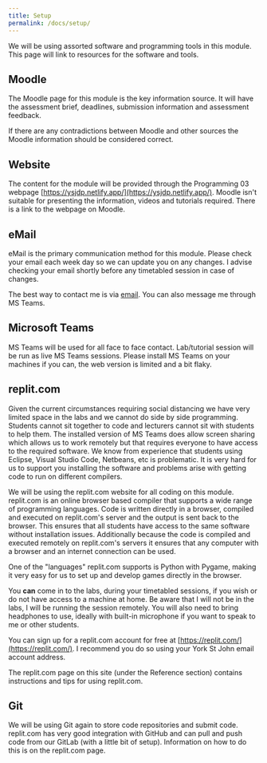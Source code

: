 ```yaml
---
title: Setup
permalink: /docs/setup/
---
```


We will be using assorted software and programming tools in this module. This page will link to resources for the software and tools.  

## Moodle

The Moodle page for this module is the key information source. It will have the assessment brief, deadlines, submission information and assessment feedback.  

If there are any contradictions between Moodle and other sources the Moodle information should be considered correct. 

## Website

The content for the module will be provided through the Programming 03 webpage [https://ysjdp.netlify.app/](https://ysjdp.netlify.app/). Moodle isn't suitable for presenting the information, videos and tutorials required. There is a link to the webpage on Moodle.

## eMail

eMail is the primary communication method for this module. Please check your email each week day so we can update you on any changes. I advise checking your email shortly before any timetabled session in case of changes.  

The best way to contact me is via [email](mailto:a.guest@yorksj.ac.uk). You can also message me through MS Teams.

## Microsoft Teams

MS Teams will be used for all face to face contact. Lab/tutorial session will be run as live MS Teams sessions. Please install MS Teams on your machines if you can, the web version is limited and a bit flaky.  

## replit.com

Given the current circumstances requiring social distancing we have very limited space in the labs and we cannot do side by side programming. Students cannot sit together to code and lecturers cannot sit with students to help them. The installed version of MS Teams does allow screen sharing which allows us to work remotely but that requires everyone to have access to the required software. We know from experience that students using Eclipse, Visual Studio Code, Netbeans, etc is problematic. It is very hard for us to support you installing the software and problems arise with getting code to run on different compilers.

We will be using the replit.com website for all coding on this module. replit.com is an online browser based compiler that supports a wide range of programming languages. Code is written directly in a browser, compiled and executed on replit.com's server and the output is sent back to the browser. This ensures that all students have access to the same software without installation issues. Additionally because the code is compiled and executed remotely on replit.com's servers it ensures that any computer with a browser and an internet connection can be used.  

One of the "languages" replit.com supports is Python with Pygame, making it very easy for us to set up and develop games directly in the browser.

You **can** come in to the labs, during your timetabled sessions, if you wish or do not have access to a machine at home. Be aware that I will not be in the labs, I will be running the session remotely. You will also need to bring headphones to use, ideally with built-in microphone if you want to speak to me or other students.  

You can sign up for a replit.com account for free at [https://replit.com/](https://replit.com/). I recommend you do so using your York St John email account address.  

The replit.com page on this site (under the Reference section) contains instructions and tips for using replit.com.  

## Git

We will be using Git again to store code repositories and submit code. replit.com has very good integration with GitHub and can pull and push code from our GitLab (with a little bit of setup). Information on how to do this is on the replit.com page.
